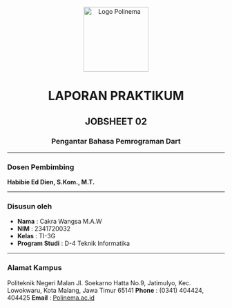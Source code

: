 <p align="center">
  <img src="https://3.bp.blogspot.com/-whSxEvHuEds/VOBUC7I5NNI/AAAAAAAAAUY/qfk23ch5o_c/s1600/logo_polinema_by_adminkerapolinema-d3b0ojd.jpg" alt="Logo Polinema" width="150">
</p>

<h1 align="center">LAPORAN PRAKTIKUM</h1>
<h2 align="center">JOBSHEET 02</h2>
<h3 align="center">Pengantar Bahasa Pemrograman Dart</h3>

---

### **Dosen Pembimbing**
**Habibie Ed Dien, S.Kom., M.T.**

---

### **Disusun oleh**
- **Nama**  : Cakra Wangsa M.A.W
- **NIM**   : 2341720032
- **Kelas** : TI-3G
- **Program Studi** : D-4 Teknik Informatika

---

### **Alamat Kampus**
Politeknik Negeri Malan
Jl. Soekarno Hatta No.9, Jatimulyo, Kec. Lowokwaru, Kota Malang, Jawa Timur 65141
**Phone** : (0341) 404424, 404425
**Email** : [Polinema.ac.id](https://www.polinema.ac.id)
